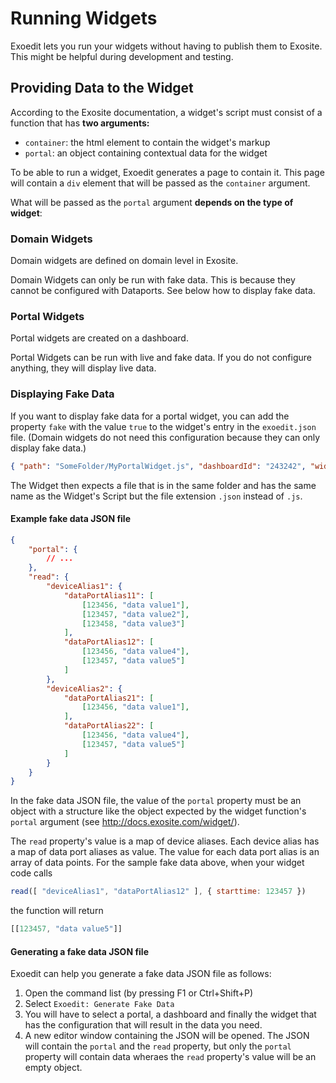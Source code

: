 # Running Widgets
Exoedit lets you run your widgets without having to publish them to Exosite. This might be helpful during development and testing.

## Providing Data to the Widget
According to the Exosite documentation, a widget's script must consist of a function that has **two arguments:**
* `container`: the html element to contain the widget's markup
* `portal`: an object containing contextual data for the widget

To be able to run a widget, Exoedit generates a page to contain it. This page will contain a `div` element that will be 
passed as the `container` argument.

What will be passed as the `portal` argument **depends on the type of widget**:
### Domain Widgets
Domain widgets are defined on domain level in Exosite.

Domain Widgets can only be run with fake data. This is because they cannot be configured with Dataports. See below how to display fake data.

### Portal Widgets
Portal widgets are created on a dashboard.

Portal Widgets can be run with live and fake data. If you do not configure anything, they will display live data.

### Displaying Fake Data
If you want to display fake data for a portal widget, you can add the property `fake` with the value `true` to the widget's entry in the `exoedit.json` file. (Domain widgets do not need this configuration because they can only display fake data.)
```json
{ "path": "SomeFolder/MyPortalWidget.js", "dashboardId": "243242", "widgetTitle": "Awsome Widget", "fake": true }
```
The Widget then expects a file that is in the same folder and has the same name as the Widget's Script but the file extension `.json` instead of `.js`.

#### Example fake data JSON file
```json
{
    "portal": {
        // ...
    },
    "read": {
        "deviceAlias1": {
            "dataPortAlias11": [
                [123456, "data value1"],
                [123457, "data value2"],
                [123458, "data value3"]
            ],
            "dataPortAlias12": [
                [123456, "data value4"],
                [123457, "data value5"]
            ]
        },
        "deviceAlias2": {
            "dataPortAlias21": [
                [123456, "data value1"],
            ],
            "dataPortAlias22": [
                [123456, "data value4"],
                [123457, "data value5"]
            ]
        }
    }
}
```
In the fake data JSON file, the value of the `portal` property must be an object with a structure like the object expected by the widget function's `portal` argument (see http://docs.exosite.com/widget/).


The `read` property's value is a map of device aliases. Each device alias has a map of data port aliases as value. The value for each data port alias is an array of data points. For the sample fake data above, when your widget code calls
```javascript
read([ "deviceAlias1", "dataPortAlias12" ], { starttime: 123457 })
``` 
the function will return 
```javascript
[[123457, "data value5"]]
```

#### Generating a fake data JSON file
Exoedit can help you generate a fake data JSON file as follows:

1. Open the command list (by pressing F1 or Ctrl+Shift+P)
2. Select `Exoedit: Generate Fake Data`
3. You will have to select a portal, a dashboard and finally the widget that has the configuration that will result in the data you need.
4. A new editor window containing the JSON will be opened. The JSON will contain the `portal` and the `read` property, but only the `portal` property will contain data wheraes the `read` property's value will be an empty object. 